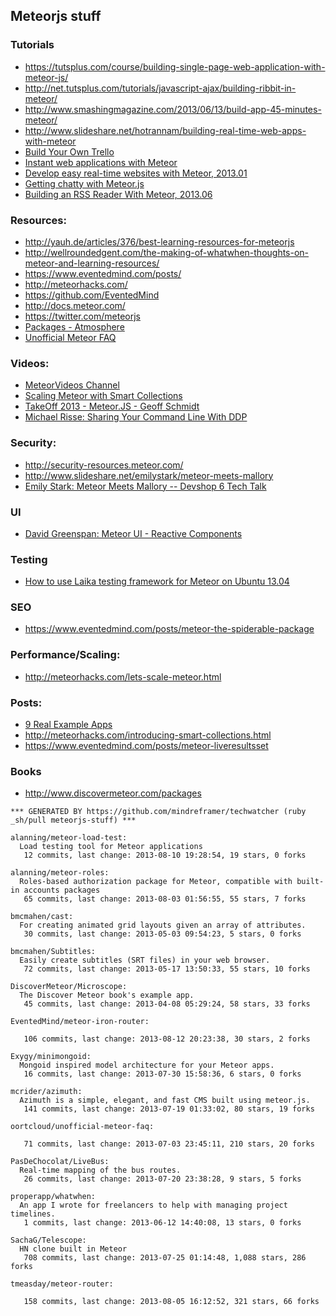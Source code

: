 ## Meteorjs stuff


### Tutorials
  - https://tutsplus.com/course/building-single-page-web-application-with-meteor-js/
  - http://net.tutsplus.com/tutorials/javascript-ajax/building-ribbit-in-meteor/
  - http://www.smashingmagazine.com/2013/06/13/build-app-45-minutes-meteor/
  - http://www.slideshare.net/hotrannam/building-real-time-web-apps-with-meteor
  - [Build Your Own Trello](http://www.slideshare.net/daikeren/build-your-own-trello)
  - [Instant web applications with Meteor](http://www.ibm.com/developerworks/web/library/wa-meteor-webapps/index.html)
  - [Develop easy real-time websites with Meteor, 2013.01](http://www.ibm.com/developerworks/web/library/wa-meteor/index.html)
  - [Getting chatty with Meteor.js](http://12devs.co.uk/articles/getting-chatty-with-meteor-js/)
  - [Building an RSS Reader With Meteor, 2013.06](http://midnightcheese.com/2013/06/building-an-rss-reader-with-meteor/)


### Resources:
  - http://yauh.de/articles/376/best-learning-resources-for-meteorjs
  - http://wellroundedgent.com/the-making-of-whatwhen-thoughts-on-meteor-and-learning-resources/
  - https://www.eventedmind.com/posts/
  - http://meteorhacks.com/
  - https://github.com/EventedMind
  - http://docs.meteor.com/
  - https://twitter.com/meteorjs
  - [Packages - Atmosphere](https://atmosphere.meteor.com/)
  - [Unofficial Meteor FAQ](https://github.com/oortcloud/unofficial-meteor-faq.git)

### Videos:

  - [MeteorVideos Channel](http://www.youtube.com/user/MeteorVideos/videos)
  - [Scaling Meteor with Smart Collections](http://www.youtube.com/watch?v=ctSd9VXvp_0)
  - [TakeOff 2013 - Meteor.JS - Geoff Schmidt](http://www.youtube.com/watch?v=4mtLCjhxKAs&utm_source=buffer&buffer_share=a441c)
  - [Michael Risse: Sharing Your Command Line With DDP](http://www.youtube.com/watch?v=qexFb1rPrr4)


### Security:
  - http://security-resources.meteor.com/
  - http://www.slideshare.net/emilystark/meteor-meets-mallory
  - [Emily Stark: Meteor Meets Mallory -- Devshop 6 Tech Talk](http://www.youtube.com/watch?v=79uMp-S23MA)


### UI
  - [David Greenspan: Meteor UI - Reactive Components](http://www.youtube.com/watch?v=pGQ-ax5cFnk)

### Testing
  - [How to use Laika testing framework for Meteor on Ubuntu 13.04](http://task3.cc/1880/how-to-use-laika-testing-framework-for-meteor-on-ubuntu-13-04/)


### SEO
  - https://www.eventedmind.com/posts/meteor-the-spiderable-package

### Performance/Scaling:
  - http://meteorhacks.com/lets-scale-meteor.html


### Posts:
  - [9 Real Example Apps](http://skimbox.co/blog/meteor-showers-10-meteor-powered-apps-that-rock#.UdWHVD6gmrc)
  - http://meteorhacks.com/introducing-smart-collections.html
  - https://www.eventedmind.com/posts/meteor-liveresultsset


### Books
  - http://www.discovermeteor.com/packages



<!-- PROJECTS_LIST_START -->
    *** GENERATED BY https://github.com/mindreframer/techwatcher (ruby _sh/pull meteorjs-stuff) ***

    alanning/meteor-load-test:
      Load testing tool for Meteor applications
       12 commits, last change: 2013-08-10 19:28:54, 19 stars, 0 forks

    alanning/meteor-roles:
      Roles-based authorization package for Meteor, compatible with built-in accounts packages
       65 commits, last change: 2013-08-03 01:56:55, 55 stars, 7 forks

    bmcmahen/cast:
      For creating animated grid layouts given an array of attributes.
       30 commits, last change: 2013-05-03 09:54:23, 5 stars, 0 forks

    bmcmahen/Subtitles:
      Easily create subtitles (SRT files) in your web browser.
       72 commits, last change: 2013-05-17 13:50:33, 55 stars, 10 forks

    DiscoverMeteor/Microscope:
      The Discover Meteor book's example app.
       45 commits, last change: 2013-04-08 05:29:24, 58 stars, 33 forks

    EventedMind/meteor-iron-router:

       106 commits, last change: 2013-08-12 20:23:38, 30 stars, 2 forks

    Exygy/minimongoid:
      Mongoid inspired model architecture for your Meteor apps.
       16 commits, last change: 2013-07-30 15:58:36, 6 stars, 0 forks

    mcrider/azimuth:
      Azimuth is a simple, elegant, and fast CMS built using meteor.js.
       141 commits, last change: 2013-07-19 01:33:02, 80 stars, 19 forks

    oortcloud/unofficial-meteor-faq:

       71 commits, last change: 2013-07-03 23:45:11, 210 stars, 20 forks

    PasDeChocolat/LiveBus:
      Real-time mapping of the bus routes.
       26 commits, last change: 2013-07-20 23:38:28, 9 stars, 5 forks

    properapp/whatwhen:
      An app I wrote for freelancers to help with managing project timelines.
       1 commits, last change: 2013-06-12 14:40:08, 13 stars, 0 forks

    SachaG/Telescope:
      HN clone built in Meteor
       708 commits, last change: 2013-07-25 01:14:48, 1,088 stars, 286 forks

    tmeasday/meteor-router:

       158 commits, last change: 2013-08-05 16:12:52, 321 stars, 66 forks
<!-- PROJECTS_LIST_END -->
